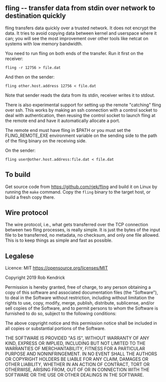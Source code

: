 fling -- transfer data from stdin over network to destination quickly
-----------------------------------------------------------------------------

fling transfers data quickly over a trusted network. It does not
encrypt the data. It tries to avoid copying data between kernel and
userspace where it can; you will see the most improvement over other
tools like netcat on systems with low memory bandwidth.

You need to run fling on both ends of the transfer. Run it first on
the receiver:

    fling -r 12756 > file.dat

And then on the sender:

    fling other.host.address 12756 < file.dat

Note that sender reads the data from its stdin, receiver writes it to
stdout.

There is also experimental support for setting up the remote "catching"
fling over ssh.  This works by making an ssh connection with a control
socket to deal with authentication, then reusing the control socket to
launch fling at the remote end and have it automatically allocate a port.

The remote end must have fling in $PATH or you must set the FLING_REMOTE_EXE
environment variable on the sending side to the path of the fling binary
on the receiving side.

On the sender:

    fling user@other.host.address:file.dat < file.dat


To build
-----------------------------------------------------------------------------

Get source code from <https://github.com/rjek/fling> and build it on
Linux by running the `make` command. Copy the `fling` binary to the
target host, or build a fresh copy there.


Wire protocol
-----------------------------------------------------------------------------

The wire protocol, i.e., what gets transferred over the TCP connection
between two fling processes, is really simple. It is just the bytes of
the input file to be transferred, no metadata, no checksum, and only
one file allowed. This is to keep things as simple and fast as
possible.


Legalese
-----------------------------------------------------------------------------

Licence: MIT <https://opensource.org/licenses/MIT>

Copyright 2019  Rob Kendrick

Permission is hereby granted, free of charge, to any person obtaining
a copy of this software and associated documentation files (the
"Software"), to deal in the Software without restriction, including
without limitation the rights to use, copy, modify, merge, publish,
distribute, sublicense, and/or sell copies of the Software, and to
permit persons to whom the Software is furnished to do so, subject to
the following conditions:

The above copyright notice and this permission notice shall be
included in all copies or substantial portions of the Software.

THE SOFTWARE IS PROVIDED "AS IS", WITHOUT WARRANTY OF ANY KIND,
EXPRESS OR IMPLIED, INCLUDING BUT NOT LIMITED TO THE WARRANTIES OF
MERCHANTABILITY, FITNESS FOR A PARTICULAR PURPOSE AND NONINFRINGEMENT.
IN NO EVENT SHALL THE AUTHORS OR COPYRIGHT HOLDERS BE LIABLE FOR ANY
CLAIM, DAMAGES OR OTHER LIABILITY, WHETHER IN AN ACTION OF CONTRACT,
TORT OR OTHERWISE, ARISING FROM, OUT OF OR IN CONNECTION WITH THE
SOFTWARE OR THE USE OR OTHER DEALINGS IN THE SOFTWARE.
